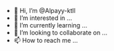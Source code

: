 - 👋 Hi, I’m @Alpayy-ktll
- 👀 I’m interested in ...
- 🌱 I’m currently learning ...
- 💞️ I’m looking to collaborate on ...
- 📫 How to reach me ...

<!---
Alpayy-ktll/Alpayy-ktll is a ✨ special ✨ repository because its `README.md` (this file) appears on your GitHub profile.
You can click the Preview link to take a look at your changes.
--->
